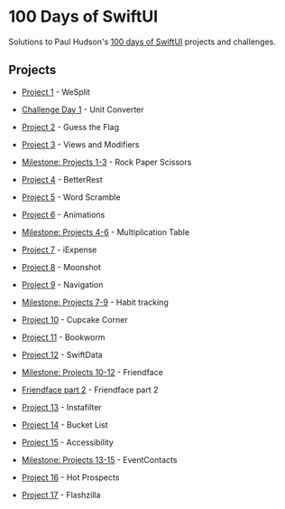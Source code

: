 # 100 Days of SwiftUI

Solutions to Paul Hudson's [100 days of SwiftUI](https://www.hackingwithswift.com/100/swiftui) projects and challenges.

Projects                                                                                                                                                          
---                                                                                                                                                                        
- [Project 1](WeSplit) - WeSplit

- [Challenge Day 1](UnitConverter) - Unit Converter 

- [Project 2](GuessTheFlag) - Guess the Flag

- [Project 3](ViewsAndModifiers) - Views and Modifiers

- [Milestone: Projects 1-3](RockPaperScissors) - Rock Paper Scissors

- [Project 4](BetterRest) - BetterRest

- [Project 5](WordScramble) - Word Scramble

- [Project 6](Animations) - Animations

- [Milestone: Projects 4-6](MultiplicationTable) - Multiplication Table

- [Project 7](iExpense) - iExpense

- [Project 8](Moonshot) - Moonshot

- [Project 9](Navigation) - Navigation

- [Milestone: Projects 7-9](HabitTracking) - Habit tracking

- [Project 10](CupcakeCorner) - Cupcake Corner

- [Project 11](Bookworm) - Bookworm

- [Project 12](SwiftDataProject) - SwiftData

- [Milestone: Projects 10-12](Friendface) - Friendface

- [Friendface part 2](Friendface2) - Friendface part 2

- [Project 13](Instafilter) - Instafilter

- [Project 14](BucketList) - Bucket List

- [Project 15](AccessibilitySandbox) - Accessibility

- [Milestone: Projects 13-15](EventContacts) - EventContacts

- [Project 16](HotProspects) - Hot Prospects

- [Project 17](Flashzilla) - Flashzilla
